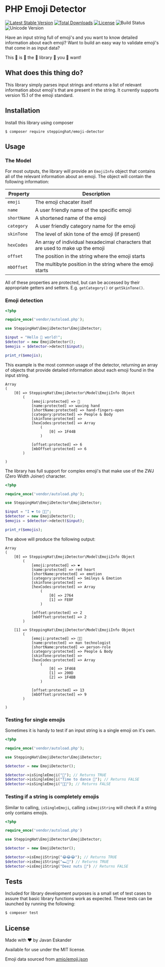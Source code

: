 PHP Emoji Detector
==================

[![Latest Stable Version](https://poser.pugx.org/steppinghat/emoji-detector/v)](//packagist.org/packages/steppinghat/emoji-detector) [![Total Downloads](https://poser.pugx.org/steppinghat/emoji-detector/downloads)](//packagist.org/packages/steppinghat/emoji-detector) [![License](https://img.shields.io/packagist/l/steppinghat/emoji-detector)](//packagist.org/packages/steppinghat/emoji-detector) ![Build Status](https://github.com/steppinghat/php-emoji-detector/actions/workflows/build_and_test.yml/badge.svg?branch=master) ![Unicode Version](https://img.shields.io/badge/unicode-15.1-purple)

Have an input string full of emoji's and you want to know detailed information about each emoji?
Want to build an easy way to validate emoji's that come in as input data?

This :clap: is :clap: the :clap: library :clap: you :clap: want!

## What does this thing do?

This library simply parses input strings and returns a list of relevant information about emoji's that are present in the string. It currently supports version 15.1 of the emoji standard.

## Installation

Install this library using composer

```
$ composer require steppinghat/emoji-detector
```

## Usage

### The Model

For most outputs, the library will provide an `EmojiInfo` object that contains all of the relevant information about an emoji.
The object will contain the following information:

| Property    | Description |
| ----------- | ----------- |
| `emoji`     | The emoji chacater itself |
| `name`      | A user friendly name of the specific emoji |
| `shortName` | A shortened name of the emoji |
| `category`  | A user friendly category name for the emoji |
| `skinTone`  | The level of skin tone of the emoji (if present) |
| `hexCodes`  | An array of individual hexadecimal characters that are used to make up the emoji |
| `offset`    | The position in the string where the emoji starts |
| `mbOffset`  | The multibyte position in the string where the emoji starts |

All of these properties are protected, but can be accessed by their appropriate getters and setters. E.g. `getCategory()` or `getSkinTone()`.


### Emoji detection

```php
<?php

require_once('vendor/autoload.php');

use SteppingHat\EmojiDetector\EmojiDetector;

$input = "Hello 👋 world!";
$detector = new EmojiDetector();
$emojis = $detector->detect($input);

print_r($emojis);
```
This example is the most common usage of the detector, returning an array of objects that provide detailed information about each emoji found in the input string.

```
Array
(
    [0] => SteppingHat\EmojiDetector\Model\EmojiInfo Object
        (
            [emoji:protected] => 👋
            [name:protected] => waving hand
            [shortName:protected] => hand-fingers-open
            [category:protected] => People & Body
            [skinTone:protected] =>
            [hexCodes:protected] => Array
                (
                    [0] => 1F44B
                )

            [offset:protected] => 6
            [mbOffset:protected] => 6
        )

)
```

The library has full support for complex emoji's that make use of the ZWJ (Zero Width Joiner) character.

```php
<?php

require_once('vendor/autoload.php');

use SteppingHat\EmojiDetector\EmojiDetector;

$input = "I ❤️ to 👨‍💻";
$detector = new EmojiDetector();
$emojis = $detector->detect($input);

print_r($emojis);
```

The above will produce the following output:

```
Array
(
    [0] => SteppingHat\EmojiDetector\Model\EmojiInfo Object
        (
            [emoji:protected] => ❤️
            [name:protected] => red heart
            [shortName:protected] => emotion
            [category:protected] => Smileys & Emotion
            [skinTone:protected] => 
            [hexCodes:protected] => Array
                (
                    [0] => 2764
                    [1] => FE0F
                )

            [offset:protected] => 2
            [mbOffset:protected] => 2
        )

    [1] => SteppingHat\EmojiDetector\Model\EmojiInfo Object
        (
            [emoji:protected] => 👨‍💻
            [name:protected] => man technologist
            [shortName:protected] => person-role
            [category:protected] => People & Body
            [skinTone:protected] => 
            [hexCodes:protected] => Array
                (
                    [0] => 1F468
                    [1] => 200D
                    [2] => 1F4BB
                )

            [offset:protected] => 13
            [mbOffset:protected] => 9
        )

)
```


### Testing for single emojis

Sometimes it is handy to test if an input string is a single emoji on it's own.

```php
<?php

require_once('vendor/autoload.php');

use SteppingHat\EmojiDetector\EmojiDetector;

$detector = new EmojiDetector();

$detector->isSingleEmoji("💩"); // Returns TRUE
$detector->isSingleEmoji("Time to dance 🌚"); // Returns FALSE
$detector->isSingleEmoji("🍆🍒"); // Returns FALSE
```

### Testing if a string is completely emojis

Similar to calling, `isSingleEmoji`, calling `isEmojiString` will check if a string only contains emojis.

```php
<?php

require_once('vendor/autoload.php')

use SteppingHat\EmojiDetector\EmojiDetector;

$detector = new EmojiDetector();

$detector->isEmojiString("😂😂😂"); // Returns TRUE
$detector->isEmojiString("🏎️💨") // Returns TRUE
$detector->isEmojiString("Deez nuts 🥜") // Returns FALSE
```

## Tests

Included for library development purposes is a small set of test cases to assure that basic library functions work as expected. These tests can be launched by running the following:

```bash
$ composer test
```

## License

Made with :heart: by Javan Eskander

Available for use under the MIT license.

Emoji data sourced from [amio/emoji.json](https://github.com/amio/emoji.json)
